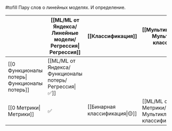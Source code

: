 
#tofill  Пару слов о линейных моделях. И определение.

|                                              | [[ML/ML от Яндекса/Линейные модели/Регрессия\|Регрессия]] | [[Классификация]] | [[Мультиклассификация\|Мультиклассовая классификация]] |
| -------------------------------------------- | --------------------------------------------------------- | ------------------------------------- | ------------------------------------------------------------------------------------------------- |
| [[0 Функционалы потерь\|Функционалы потерь]] | [[ML/ML от Яндекса/Функционалы потерь/Регрессия\|✅]]      |                                       |                                                                                                   |
| [[0 Метрики\|Метрики]]                       | ✅                                                         | [[Бинарная классификация\|🟡]]        | [[ML/ML от Яндекса/Метрики/Мультиклассовая классификация\|🛑]]                                    |


